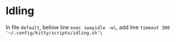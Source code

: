 # Idling
In file ```default```, bellow line ```exec swayidle -w\```, add line ```timeout 300 '~/.config/kitty/scripts/idling.sh'\```
